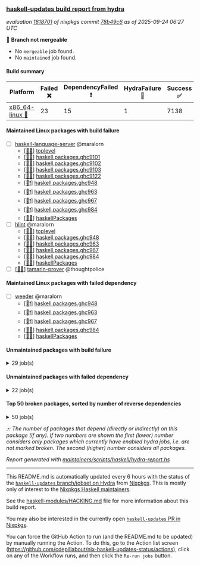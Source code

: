 ### [haskell-updates build report from hydra](https://hydra.nixos.org/jobset/nixpkgs/haskell-updates)
*evaluation [1818701](https://hydra.nixos.org/eval/1818701) of nixpkgs commit [78b49c6](https://github.com/NixOS/nixpkgs/commits/78b49c6a656a1b02338cd700c2becd3f344dd1cc) as of 2025-09-24 06:27 UTC*

🔴 **Branch not mergeable**
  * No `mergeable` job found.
  * No `maintained` job found.

#### Build summary

 | Platform | Failed ❌ | DependencyFailed ❗ | HydraFailure 🚧 | Success ✅ | 
 | --- | --- | --- | --- | --- | 
 | [x86_64-linux 🐧](https://hydra.nixos.org/eval/1818701?filter=.x86_64-linux) | 23 | 15 | 1 | 7138 | 
#### Maintained Linux packages with build failure
- [ ] [haskell-language-server](https://hydra.nixos.org/eval/1818701?filter=haskell-language-server) @maralorn
  - [[🐧✅]](https://hydra.nixos.org/build/307609909) [toplevel](https://hydra.nixos.org/eval/1818701?filter=haskell-language-server)
  - [[🐧✅]](https://hydra.nixos.org/build/307609845) [haskell.packages.ghc9101](https://hydra.nixos.org/eval/1818701?filter=haskell.packages.ghc9101.haskell-language-server)
  - [[🐧✅]](https://hydra.nixos.org/build/307609854) [haskell.packages.ghc9102](https://hydra.nixos.org/eval/1818701?filter=haskell.packages.ghc9102.haskell-language-server)
  - [[🐧✅]](https://hydra.nixos.org/build/307609861) [haskell.packages.ghc9103](https://hydra.nixos.org/eval/1818701?filter=haskell.packages.ghc9103.haskell-language-server)
  - [[🐧❌]](https://hydra.nixos.org/build/307609875) [haskell.packages.ghc9122](https://hydra.nixos.org/eval/1818701?filter=haskell.packages.ghc9122.haskell-language-server)
  - [[🐧❗]](https://hydra.nixos.org/build/307609890) [haskell.packages.ghc948](https://hydra.nixos.org/eval/1818701?filter=haskell.packages.ghc948.haskell-language-server)
  - [[🐧❗]](https://hydra.nixos.org/build/307609904) [haskell.packages.ghc963](https://hydra.nixos.org/eval/1818701?filter=haskell.packages.ghc963.haskell-language-server)
  - [[🐧❗]](https://hydra.nixos.org/build/307609906) [haskell.packages.ghc967](https://hydra.nixos.org/eval/1818701?filter=haskell.packages.ghc967.haskell-language-server)
  - [[🐧❗]](https://hydra.nixos.org/build/307823448) [haskell.packages.ghc984](https://hydra.nixos.org/eval/1818701?filter=haskell.packages.ghc984.haskell-language-server)
  - [[🐧✅]](https://hydra.nixos.org/build/307610850) [haskellPackages](https://hydra.nixos.org/eval/1818701?filter=haskellPackages.haskell-language-server)
- [ ] [hlint](https://hydra.nixos.org/eval/1818701?filter=hlint) @maralorn
  - [[🐧✅]](https://hydra.nixos.org/build/307523323) [toplevel](https://hydra.nixos.org/eval/1818701?filter=hlint)
  - [[🐧✅]](https://hydra.nixos.org/build/307504305) [haskell.packages.ghc948](https://hydra.nixos.org/eval/1818701?filter=haskell.packages.ghc948.hlint)
  - [[🐧❌]](https://hydra.nixos.org/build/307609865) [haskell.packages.ghc963](https://hydra.nixos.org/eval/1818701?filter=haskell.packages.ghc963.hlint)
  - [[🐧❌]](https://hydra.nixos.org/build/307609888) [haskell.packages.ghc967](https://hydra.nixos.org/eval/1818701?filter=haskell.packages.ghc967.hlint)
  - [[🐧❌]](https://hydra.nixos.org/build/307609887) [haskell.packages.ghc984](https://hydra.nixos.org/eval/1818701?filter=haskell.packages.ghc984.hlint)
  - [[🐧✅]](https://hydra.nixos.org/build/307519260) [haskellPackages](https://hydra.nixos.org/eval/1818701?filter=haskellPackages.hlint)
- [ ] [[🐧❌]](https://hydra.nixos.org/build/307611693) [tamarin-prover](https://hydra.nixos.org/eval/1818701?filter=tamarin-prover) @thoughtpolice
#### Maintained Linux packages with failed dependency
- [ ] [weeder](https://hydra.nixos.org/eval/1818701?filter=weeder) @maralorn
  - [[🐧❗]](https://hydra.nixos.org/build/307504307) [haskell.packages.ghc948](https://hydra.nixos.org/eval/1818701?filter=haskell.packages.ghc948.weeder)
  - [[🐧❗]](https://hydra.nixos.org/build/307504329) [haskell.packages.ghc963](https://hydra.nixos.org/eval/1818701?filter=haskell.packages.ghc963.weeder)
  - [[🐧❗]](https://hydra.nixos.org/build/307504357) [haskell.packages.ghc967](https://hydra.nixos.org/eval/1818701?filter=haskell.packages.ghc967.weeder)
  - [[🐧✅]](https://hydra.nixos.org/build/307823442) [haskell.packages.ghc984](https://hydra.nixos.org/eval/1818701?filter=haskell.packages.ghc984.weeder)
  - [[🐧✅]](https://hydra.nixos.org/build/307523095) [haskellPackages](https://hydra.nixos.org/eval/1818701?filter=haskellPackages.weeder)
#### Unmaintained packages with build failure
<details><summary>29 job(s) </summary>

- [ ] [[🐧❌]](https://hydra.nixos.org/build/307823464) [haskellPackages.clash-lib](https://hydra.nixos.org/eval/1818701?filter=haskellPackages.clash-lib)  ⤴️ 2 | 9
- [ ] [[🐧❌]](https://hydra.nixos.org/build/307823551) [haskellPackages.murder](https://hydra.nixos.org/eval/1818701?filter=haskellPackages.murder)  ⤴️ 2 | 2
- [ ] [[🐧❌]](https://hydra.nixos.org/build/307823471) [haskellPackages.dahdit](https://hydra.nixos.org/eval/1818701?filter=haskellPackages.dahdit)  ⤴️ 1 | 4
- [ ] [[🐧❌]](https://hydra.nixos.org/build/307823444) [haskellPackages.AvlTree](https://hydra.nixos.org/eval/1818701?filter=haskellPackages.AvlTree)  ⤴️ 1 | 1
- [ ] [[🐧❌]](https://hydra.nixos.org/build/307823531) [haskellPackages.ice40-prim](https://hydra.nixos.org/eval/1818701?filter=haskellPackages.ice40-prim)  ⤴️ 1 | 1
- [ ] [[🐧❌]](https://hydra.nixos.org/build/307823533) [haskellPackages.ihp](https://hydra.nixos.org/eval/1818701?filter=haskellPackages.ihp)  ⤴️ 1 | 1
- [ ] [[🐧❌]](https://hydra.nixos.org/build/307823573) [haskellPackages.reform-blaze](https://hydra.nixos.org/eval/1818701?filter=haskellPackages.reform-blaze)  ⤴️ 0 | 3
- [ ] [[🐧❌]](https://hydra.nixos.org/build/307823458) [haskellPackages.calamity](https://hydra.nixos.org/eval/1818701?filter=haskellPackages.calamity)  ⤴️ 0 | 2
- [ ] [[🐧❌]](https://hydra.nixos.org/build/307823447) [haskellPackages.H](https://hydra.nixos.org/eval/1818701?filter=haskellPackages.H) 
- [ ] [[🐧❌]](https://hydra.nixos.org/build/307823450) [haskellPackages.SyntaxMacros](https://hydra.nixos.org/eval/1818701?filter=haskellPackages.SyntaxMacros) 
- [ ] [[🐧❌]](https://hydra.nixos.org/build/307823462) [haskellPackages.circuit-notation](https://hydra.nixos.org/eval/1818701?filter=haskellPackages.circuit-notation) 
- [ ] [[🐧❌]](https://hydra.nixos.org/build/307823467) [haskellPackages.clod](https://hydra.nixos.org/eval/1818701?filter=haskellPackages.clod) 
- [ ] [[🐧❌]](https://hydra.nixos.org/build/307823470) [haskellPackages.convert-annotation](https://hydra.nixos.org/eval/1818701?filter=haskellPackages.convert-annotation) 
- [ ] [ghc-lib](https://hydra.nixos.org/eval/1818701?filter=ghc-lib) 
  - [[🐧✅]](https://hydra.nixos.org/build/307504209) [haskell.packages.ghc9101](https://hydra.nixos.org/eval/1818701?filter=haskell.packages.ghc9101.ghc-lib)
  - [[🐧✅]](https://hydra.nixos.org/build/307504230) [haskell.packages.ghc9102](https://hydra.nixos.org/eval/1818701?filter=haskell.packages.ghc9102.ghc-lib)
  - [[🐧✅]](https://hydra.nixos.org/build/307515857) [haskell.packages.ghc9103](https://hydra.nixos.org/eval/1818701?filter=haskell.packages.ghc9103.ghc-lib)
  - [[🐧✅]](https://hydra.nixos.org/build/307515880) [haskell.packages.ghc9122](https://hydra.nixos.org/eval/1818701?filter=haskell.packages.ghc9122.ghc-lib)
  - [[🐧✅]](https://hydra.nixos.org/build/307504277) [haskell.packages.ghc948](https://hydra.nixos.org/eval/1818701?filter=haskell.packages.ghc948.ghc-lib)
  - [[🐧❌]](https://hydra.nixos.org/build/307609855) [haskell.packages.ghc963](https://hydra.nixos.org/eval/1818701?filter=haskell.packages.ghc963.ghc-lib)
  - [[🐧❌]](https://hydra.nixos.org/build/307609870) [haskell.packages.ghc967](https://hydra.nixos.org/eval/1818701?filter=haskell.packages.ghc967.ghc-lib)
  - [[🐧❌]](https://hydra.nixos.org/build/307609882) [haskell.packages.ghc984](https://hydra.nixos.org/eval/1818701?filter=haskell.packages.ghc984.ghc-lib)
  - [[🐧✅]](https://hydra.nixos.org/build/307518557) [haskellPackages](https://hydra.nixos.org/eval/1818701?filter=haskellPackages.ghc-lib)
- [ ] [[🐧❌]](https://hydra.nixos.org/build/307823541) [haskellPackages.langchain-hs](https://hydra.nixos.org/eval/1818701?filter=haskellPackages.langchain-hs) 
- [ ] [[🐧❌]](https://hydra.nixos.org/build/307823555) [haskellPackages.ollama-holes-plugin](https://hydra.nixos.org/eval/1818701?filter=haskellPackages.ollama-holes-plugin) 
- [ ] [[🐧❌]](https://hydra.nixos.org/build/307823579) [haskellPackages.sasha](https://hydra.nixos.org/eval/1818701?filter=haskellPackages.sasha) 
- [ ] [[🐧❌]](https://hydra.nixos.org/build/307823587) [haskellPackages.sqlite-easy](https://hydra.nixos.org/eval/1818701?filter=haskellPackages.sqlite-easy) 
- [ ] [[🐧❌]](https://hydra.nixos.org/build/307823599) [haskellPackages.typed-gui](https://hydra.nixos.org/eval/1818701?filter=haskellPackages.typed-gui) 
- [ ] [[🐧❌]](https://hydra.nixos.org/build/307823605) [haskellPackages.winio](https://hydra.nixos.org/eval/1818701?filter=haskellPackages.winio) 
</details>

#### Unmaintained packages with failed dependency
<details><summary>22 job(s) </summary>

- [ ] [[🐧❗]](https://hydra.nixos.org/build/307823465) [haskellPackages.clash-ghc](https://hydra.nixos.org/eval/1818701?filter=haskellPackages.clash-ghc)  ⤴️ 1 | 4
- [ ] [[🐧❗]](https://hydra.nixos.org/build/307823453) [haskellPackages.alpha](https://hydra.nixos.org/eval/1818701?filter=haskellPackages.alpha) 
- [ ] [[🐧❗]](https://hydra.nixos.org/build/307823468) [haskellPackages.clash-shake](https://hydra.nixos.org/eval/1818701?filter=haskellPackages.clash-shake) 
- [ ] [[🐧❗]](https://hydra.nixos.org/build/307823473) [haskellPackages.dahdit-network](https://hydra.nixos.org/eval/1818701?filter=haskellPackages.dahdit-network) 
- [ ] [[🐧❗]](https://hydra.nixos.org/build/307823477) [haskellPackages.expand](https://hydra.nixos.org/eval/1818701?filter=haskellPackages.expand) 
- [ ] [[🐧❗]](https://hydra.nixos.org/build/307518228) [haskellPackages.fastparser](https://hydra.nixos.org/eval/1818701?filter=haskellPackages.fastparser) 
- [ ] [ghc-tags](https://hydra.nixos.org/eval/1818701?filter=ghc-tags) 
  - [[🐧✅]](https://hydra.nixos.org/build/307504250) [haskell.packages.ghc9101](https://hydra.nixos.org/eval/1818701?filter=haskell.packages.ghc9101.ghc-tags)
  - [[🐧✅]](https://hydra.nixos.org/build/307504235) [haskell.packages.ghc9102](https://hydra.nixos.org/eval/1818701?filter=haskell.packages.ghc9102.ghc-tags)
  - [[🐧✅]](https://hydra.nixos.org/build/307515861) [haskell.packages.ghc9103](https://hydra.nixos.org/eval/1818701?filter=haskell.packages.ghc9103.ghc-tags)
  - [[🐧✅]](https://hydra.nixos.org/build/307504306) [haskell.packages.ghc948](https://hydra.nixos.org/eval/1818701?filter=haskell.packages.ghc948.ghc-tags)
  - [[🐧❗]](https://hydra.nixos.org/build/307609867) [haskell.packages.ghc963](https://hydra.nixos.org/eval/1818701?filter=haskell.packages.ghc963.ghc-tags)
  - [[🐧❗]](https://hydra.nixos.org/build/307609876) [haskell.packages.ghc967](https://hydra.nixos.org/eval/1818701?filter=haskell.packages.ghc967.ghc-tags)
  - [[🐧✅]](https://hydra.nixos.org/build/307518573) [haskellPackages](https://hydra.nixos.org/eval/1818701?filter=haskellPackages.ghc-tags)
- [ ] [[🐧❗]](https://hydra.nixos.org/build/307823492) [haskellPackages.gmap](https://hydra.nixos.org/eval/1818701?filter=haskellPackages.gmap) 
- [ ] [[🐧❗]](https://hydra.nixos.org/build/307823534) [haskellPackages.ihp-ide](https://hydra.nixos.org/eval/1818701?filter=haskellPackages.ihp-ide) 
- [ ] [[🐧❗]](https://hydra.nixos.org/build/307823532) [haskellPackages.ihp-migrate](https://hydra.nixos.org/eval/1818701?filter=haskellPackages.ihp-migrate) 
- [ ] [[🐧❗]](https://hydra.nixos.org/build/307823542) [haskellPackages.lion](https://hydra.nixos.org/eval/1818701?filter=haskellPackages.lion) 
- [ ] [[🐧❗]](https://hydra.nixos.org/build/307823553) [haskellPackages.oberon0](https://hydra.nixos.org/eval/1818701?filter=haskellPackages.oberon0) 
- [ ] [spago](https://hydra.nixos.org/eval/1818701?filter=spago) 
  - [[🐧❗]](https://hydra.nixos.org/build/307611681) [toplevel](https://hydra.nixos.org/eval/1818701?filter=spago)
  - [[🐧❗]](https://hydra.nixos.org/build/307611390) [haskellPackages](https://hydra.nixos.org/eval/1818701?filter=haskellPackages.spago)
</details>

#### Top 50 broken packages, sorted by number of reverse dependencies
<details><summary>50 job(s) </summary>

[haskell98](https://packdeps.haskellers.com/reverse/haskell98) ⤴️ 152  
[failure](https://packdeps.haskellers.com/reverse/failure) ⤴️ 72  
[enumerator](https://packdeps.haskellers.com/reverse/enumerator) ⤴️ 56  
[connection](https://packdeps.haskellers.com/reverse/connection) ⤴️ 49  
[util](https://packdeps.haskellers.com/reverse/util) ⤴️ 49  
[derive](https://packdeps.haskellers.com/reverse/derive) ⤴️ 48  
[fclabels](https://packdeps.haskellers.com/reverse/fclabels) ⤴️ 47  
[accelerate](https://packdeps.haskellers.com/reverse/accelerate) ⤴️ 42  
[syb-with-class](https://packdeps.haskellers.com/reverse/syb-with-class) ⤴️ 42  
[MonadCatchIO-transformers](https://packdeps.haskellers.com/reverse/MonadCatchIO-transformers) ⤴️ 41  
[TypeCompose](https://packdeps.haskellers.com/reverse/TypeCompose) ⤴️ 41  
[PrimitiveArray](https://packdeps.haskellers.com/reverse/PrimitiveArray) ⤴️ 35  
[crypto-random](https://packdeps.haskellers.com/reverse/crypto-random) ⤴️ 35  
[dual](https://packdeps.haskellers.com/reverse/dual) ⤴️ 32  
[hsp](https://packdeps.haskellers.com/reverse/hsp) ⤴️ 32  
[language-ecmascript](https://packdeps.haskellers.com/reverse/language-ecmascript) ⤴️ 31  
[hw-int](https://packdeps.haskellers.com/reverse/hw-int) ⤴️ 29  
[hw-string-parse](https://packdeps.haskellers.com/reverse/hw-string-parse) ⤴️ 29  
[iteratee](https://packdeps.haskellers.com/reverse/iteratee) ⤴️ 29  
[composite-base](https://packdeps.haskellers.com/reverse/composite-base) ⤴️ 28  
[hw-bits](https://packdeps.haskellers.com/reverse/hw-bits) ⤴️ 28  
[regexpr](https://packdeps.haskellers.com/reverse/regexpr) ⤴️ 27  
[text-format](https://packdeps.haskellers.com/reverse/text-format) ⤴️ 27  
[crypto-numbers](https://packdeps.haskellers.com/reverse/crypto-numbers) ⤴️ 25  
[either-unwrap](https://packdeps.haskellers.com/reverse/either-unwrap) ⤴️ 25  
[universum](https://packdeps.haskellers.com/reverse/universum) ⤴️ 25  
[bits-extra](https://packdeps.haskellers.com/reverse/bits-extra) ⤴️ 23  
[Crypto](https://packdeps.haskellers.com/reverse/Crypto) ⤴️ 22  
[crypto-pubkey](https://packdeps.haskellers.com/reverse/crypto-pubkey) ⤴️ 22  
[haskelldb](https://packdeps.haskellers.com/reverse/haskelldb) ⤴️ 22  
[wxdirect](https://packdeps.haskellers.com/reverse/wxdirect) ⤴️ 22  
[BiobaseTypes](https://packdeps.haskellers.com/reverse/BiobaseTypes) ⤴️ 21  
[alg](https://packdeps.haskellers.com/reverse/alg) ⤴️ 21  
[hw-rankselect-base](https://packdeps.haskellers.com/reverse/hw-rankselect-base) ⤴️ 21  
[libxml-sax](https://packdeps.haskellers.com/reverse/libxml-sax) ⤴️ 21  
[wxc](https://packdeps.haskellers.com/reverse/wxc) ⤴️ 21  
[biocore](https://packdeps.haskellers.com/reverse/biocore) ⤴️ 20  
[hw-excess](https://packdeps.haskellers.com/reverse/hw-excess) ⤴️ 20  
[wxcore](https://packdeps.haskellers.com/reverse/wxcore) ⤴️ 20  
[attoparsec-enumerator](https://packdeps.haskellers.com/reverse/attoparsec-enumerator) ⤴️ 19  
[cprng-aes](https://packdeps.haskellers.com/reverse/cprng-aes) ⤴️ 19  
[fay](https://packdeps.haskellers.com/reverse/fay) ⤴️ 19  
[hsx2hs](https://packdeps.haskellers.com/reverse/hsx2hs) ⤴️ 19  
[hw-balancedparens](https://packdeps.haskellers.com/reverse/hw-balancedparens) ⤴️ 19  
[ixset](https://packdeps.haskellers.com/reverse/ixset) ⤴️ 19  
[mmsyn2](https://packdeps.haskellers.com/reverse/mmsyn2) ⤴️ 19  
[wx](https://packdeps.haskellers.com/reverse/wx) ⤴️ 19  
[BiobaseENA](https://packdeps.haskellers.com/reverse/BiobaseENA) ⤴️ 18  
[asn1-data](https://packdeps.haskellers.com/reverse/asn1-data) ⤴️ 18  
[bytestring-show](https://packdeps.haskellers.com/reverse/bytestring-show) ⤴️ 18  
</details>


*⤴️: The number of packages that depend (directly or indirectly) on this package (if any). If two numbers are shown the first (lower) number considers only packages which currently have enabled hydra jobs, i.e. are not marked broken. The second (higher) number considers all packages.*

*Report generated with [maintainers/scripts/haskell/hydra-report.hs](https://github.com/NixOS/nixpkgs/blob/haskell-updates/maintainers/scripts/haskell/hydra-report.hs)*


----------------------------------------------------------------------

This README.md is automatically updated every 6 hours with the status of the
[`haskell-updates` branch/jobset on Hydra](https://hydra.nixos.org/jobset/nixpkgs/haskell-updates)
from [Nixpkgs](https://github.com/NixOS/nixpkgs).  This is mostly only of
interest to the [Nixpkgs Haskell maintainers](https://github.com/orgs/NixOS/teams/haskell).

See the
[haskell-modules/HACKING.md](https://github.com/NixOS/nixpkgs/blob/haskell-updates/pkgs/development/haskell-modules/HACKING.md)
file for more information about this build report.

You may also be interested in the currently open
[`haskell-updates` PR in Nixpkgs](https://github.com/nixos/nixpkgs/pulls?q=is%3Apr+is%3Aopen+head%3Ahaskell-updates).

You can force the GitHub Action to run (and the README.md to be updated) by
manually running the Action.  To do this, go to the Action list screen
(https://github.com/cdepillabout/nix-haskell-updates-status/actions),
click on any of the Workflow runs, and then click the `Re-run jobs` button.
